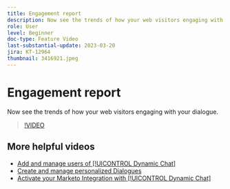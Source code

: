 ```yaml
---
title: Engagement report
description: Now see the trends of how your web visitors engaging with your dialogue.
role: User
level: Beginner
doc-type: Feature Video
last-substantial-update: 2023-03-20
jira: KT-12964
thumbnail: 3416921.jpeg
---
```


# Engagement report

Now see the trends of how your web visitors engaging with your dialogue.

>[!VIDEO](https://video.tv.adobe.com/v/3416921/?quality=12&learn=on)

## More helpful videos

* [Add and manage users of [!UICONTROL Dynamic Chat] ](user-management.md)
* [Create and manage personalized Dialogues](dialogue-management.md)
* [Activate your Marketo Integration with [!UICONTROL Dynamic Chat] ](marketo-integration.md)
